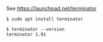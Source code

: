 See https://launchpad.net/terminator

~~~
$ sudo apt install terminator
~~~

~~~
$ terminator --version
terminator 1.91
~~~
